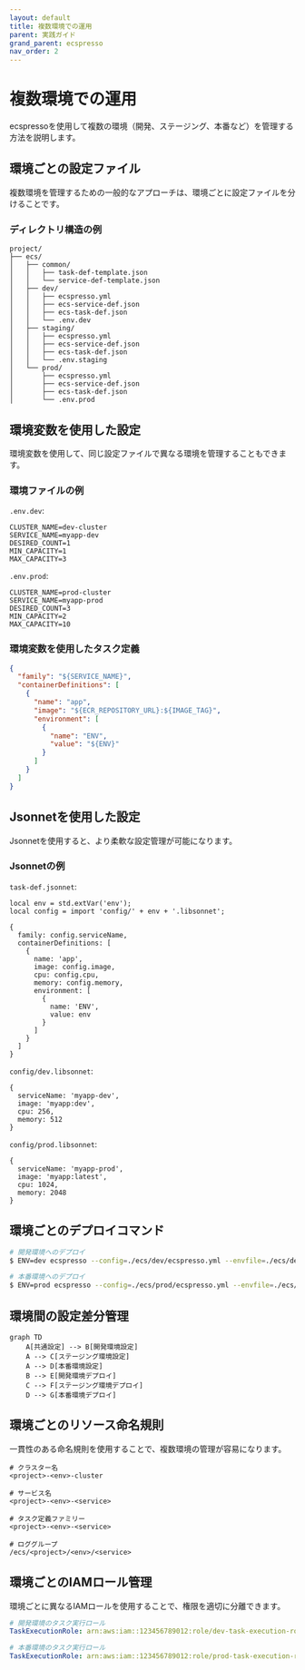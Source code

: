 ```yaml
---
layout: default
title: 複数環境での運用
parent: 実践ガイド
grand_parent: ecspresso
nav_order: 2
---
```


# 複数環境での運用

ecspressoを使用して複数の環境（開発、ステージング、本番など）を管理する方法を説明します。

## 環境ごとの設定ファイル

複数環境を管理するための一般的なアプローチは、環境ごとに設定ファイルを分けることです。

### ディレクトリ構造の例

```
project/
├── ecs/
│   ├── common/
│   │   ├── task-def-template.json
│   │   └── service-def-template.json
│   ├── dev/
│   │   ├── ecspresso.yml
│   │   ├── ecs-service-def.json
│   │   ├── ecs-task-def.json
│   │   └── .env.dev
│   ├── staging/
│   │   ├── ecspresso.yml
│   │   ├── ecs-service-def.json
│   │   ├── ecs-task-def.json
│   │   └── .env.staging
│   └── prod/
│       ├── ecspresso.yml
│       ├── ecs-service-def.json
│       ├── ecs-task-def.json
│       └── .env.prod
```

## 環境変数を使用した設定

環境変数を使用して、同じ設定ファイルで異なる環境を管理することもできます。

### 環境ファイルの例

`.env.dev`:
```
CLUSTER_NAME=dev-cluster
SERVICE_NAME=myapp-dev
DESIRED_COUNT=1
MIN_CAPACITY=1
MAX_CAPACITY=3
```

`.env.prod`:
```
CLUSTER_NAME=prod-cluster
SERVICE_NAME=myapp-prod
DESIRED_COUNT=3
MIN_CAPACITY=2
MAX_CAPACITY=10
```

### 環境変数を使用したタスク定義

```json
{
  "family": "${SERVICE_NAME}",
  "containerDefinitions": [
    {
      "name": "app",
      "image": "${ECR_REPOSITORY_URL}:${IMAGE_TAG}",
      "environment": [
        {
          "name": "ENV",
          "value": "${ENV}"
        }
      ]
    }
  ]
}
```

## Jsonnetを使用した設定

Jsonnetを使用すると、より柔軟な設定管理が可能になります。

### Jsonnetの例

`task-def.jsonnet`:
```jsonnet
local env = std.extVar('env');
local config = import 'config/' + env + '.libsonnet';

{
  family: config.serviceName,
  containerDefinitions: [
    {
      name: 'app',
      image: config.image,
      cpu: config.cpu,
      memory: config.memory,
      environment: [
        {
          name: 'ENV',
          value: env
        }
      ]
    }
  ]
}
```

`config/dev.libsonnet`:
```jsonnet
{
  serviceName: 'myapp-dev',
  image: 'myapp:dev',
  cpu: 256,
  memory: 512
}
```

`config/prod.libsonnet`:
```jsonnet
{
  serviceName: 'myapp-prod',
  image: 'myapp:latest',
  cpu: 1024,
  memory: 2048
}
```

## 環境ごとのデプロイコマンド

```bash
# 開発環境へのデプロイ
$ ENV=dev ecspresso --config=./ecs/dev/ecspresso.yml --envfile=./ecs/dev/.env.dev deploy

# 本番環境へのデプロイ
$ ENV=prod ecspresso --config=./ecs/prod/ecspresso.yml --envfile=./ecs/prod/.env.prod deploy
```

## 環境間の設定差分管理

```mermaid
graph TD
    A[共通設定] --> B[開発環境設定]
    A --> C[ステージング環境設定]
    A --> D[本番環境設定]
    B --> E[開発環境デプロイ]
    C --> F[ステージング環境デプロイ]
    D --> G[本番環境デプロイ]
```

## 環境ごとのリソース命名規則

一貫性のある命名規則を使用することで、複数環境の管理が容易になります。

```
# クラスター名
<project>-<env>-cluster

# サービス名
<project>-<env>-<service>

# タスク定義ファミリー
<project>-<env>-<service>

# ロググループ
/ecs/<project>/<env>/<service>
```

## 環境ごとのIAMロール管理

環境ごとに異なるIAMロールを使用することで、権限を適切に分離できます。

```yaml
# 開発環境のタスク実行ロール
TaskExecutionRole: arn:aws:iam::123456789012:role/dev-task-execution-role

# 本番環境のタスク実行ロール
TaskExecutionRole: arn:aws:iam::123456789012:role/prod-task-execution-role
```
